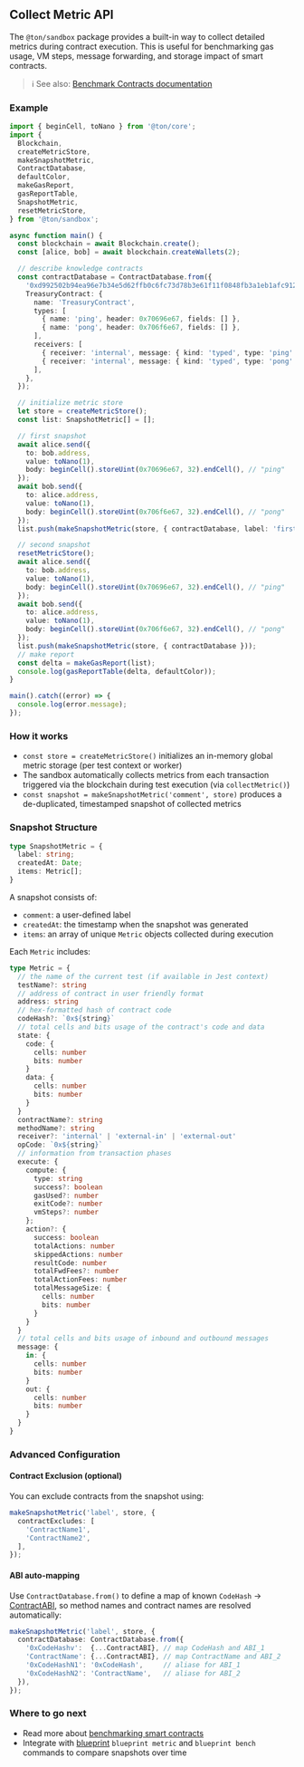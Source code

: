 ## Collect Metric API

The `@ton/sandbox` package provides a built-in way to collect detailed metrics during contract execution. This is useful for benchmarking gas usage, VM steps, message forwarding, and storage impact of smart contracts.

> ℹ️ See also: [Benchmark Contracts documentation](../README.md#benchmark-contracts)

### Example

```ts
import { beginCell, toNano } from '@ton/core';
import {
  Blockchain,
  createMetricStore,
  makeSnapshotMetric,
  ContractDatabase,
  defaultColor,
  makeGasReport,
  gasReportTable,
  SnapshotMetric,
  resetMetricStore,
} from '@ton/sandbox';

async function main() {
  const blockchain = await Blockchain.create();
  const [alice, bob] = await blockchain.createWallets(2);

  // describe knowledge contracts
  const contractDatabase = ContractDatabase.from({
    '0xd992502b94ea96e7b34e5d62ffb0c6fc73d78b3e61f11f0848fb3a1eb1afc912': 'TreasuryContract',
    TreasuryContract: {
      name: 'TreasuryContract',
      types: [
        { name: 'ping', header: 0x70696e67, fields: [] },
        { name: 'pong', header: 0x706f6e67, fields: [] },
      ],
      receivers: [
        { receiver: 'internal', message: { kind: 'typed', type: 'ping' } },
        { receiver: 'internal', message: { kind: 'typed', type: 'pong' } },
      ],
    },
  });

  // initialize metric store
  let store = createMetricStore();
  const list: SnapshotMetric[] = [];

  // first snapshot
  await alice.send({
    to: bob.address,
    value: toNano(1),
    body: beginCell().storeUint(0x70696e67, 32).endCell(), // "ping"
  });
  await bob.send({
    to: alice.address,
    value: toNano(1),
    body: beginCell().storeUint(0x706f6e67, 32).endCell(), // "pong"
  });
  list.push(makeSnapshotMetric(store, { contractDatabase, label: 'first' }));

  // second snapshot
  resetMetricStore();
  await alice.send({
    to: bob.address,
    value: toNano(1),
    body: beginCell().storeUint(0x70696e67, 32).endCell(), // "ping"
  });
  await bob.send({
    to: alice.address,
    value: toNano(1),
    body: beginCell().storeUint(0x706f6e67, 32).endCell(), // "pong"
  });
  list.push(makeSnapshotMetric(store, { contractDatabase }));
  // make report
  const delta = makeGasReport(list);
  console.log(gasReportTable(delta, defaultColor));
}

main().catch((error) => {
  console.log(error.message);
});
```

### How it works

* `const store = createMetricStore()` initializes an in-memory global metric storage (per test context or worker)
* The sandbox automatically collects metrics from each transaction triggered via the blockchain during test execution (via `collectMetric()`)
* `const snapshot = makeSnapshotMetric('comment', store)` produces a de-duplicated, timestamped snapshot of collected metrics

### Snapshot Structure

```ts
type SnapshotMetric = {
  label: string;
  createdAt: Date;
  items: Metric[];
}
```

A snapshot consists of:

* `comment`: a user-defined label
* `createdAt`: the timestamp when the snapshot was generated
* `items`: an array of unique `Metric` objects collected during execution

Each `Metric` includes:

```ts
type Metric = {
  // the name of the current test (if available in Jest context)
  testName?: string
  // address of contract in user friendly format
  address: string
  // hex-formatted hash of contract code
  codeHash?: `0x${string}`
  // total cells and bits usage of the contract's code and data
  state: {
    code: {
      cells: number
      bits: number
    }
    data: {
      cells: number
      bits: number
    }
  }
  contractName?: string
  methodName?: string
  receiver?: 'internal' | 'external-in' | 'external-out'
  opCode: `0x${string}`
  // information from transaction phases
  execute: {
    compute: {
      type: string
      success?: boolean
      gasUsed?: number
      exitCode?: number
      vmSteps?: number
    };
    action?: {
      success: boolean
      totalActions: number
      skippedActions: number
      resultCode: number
      totalFwdFees?: number
      totalActionFees: number
      totalMessageSize: {
        cells: number
        bits: number
      }
    }
  }
  // total cells and bits usage of inbound and outbound messages
  message: {
    in: {
      cells: number
      bits: number
    }
    out: {
      cells: number
      bits: number
    }
  }
}
```

### Advanced Configuration

#### Contract Exclusion (optional)

You can exclude contracts from the snapshot using:

```ts
makeSnapshotMetric('label', store, {
  contractExcludes: [
    'ContractName1',
    'ContractName2',
  ],
});
```

#### ABI auto-mapping

Use `ContractDatabase.from()` to define a map of known `CodeHash` → [ContractABI](https://github.com/ton-org/ton-core/blob/c627c266030cb95d07dbea950dc8af36a3307d37/src/contract/ContractABI.ts), so method names and contract names are resolved automatically:

```ts
makeSnapshotMetric('label', store, {
  contractDatabase: ContractDatabase.from({
    '0xCodeHashv':  {...ContractABI}, // map CodeHash and ABI_1
    'ContractName': {...ContractABI}, // map ContractName and ABI_2
    '0xCodeHashN1': '0xCodeHash',     // aliase for ABI_1
    '0xCodeHashN2': 'ContractName',   // aliase for ABI_2
  }),
});
```

### Where to go next

* Read more about [benchmarking smart contracts](../README.md#benchmark-contracts)
* Integrate with [blueprint](https://github.com/ton-org/blueprint#benchmark-contracts) `blueprint metric` and `blueprint bench` commands to compare snapshots over time
